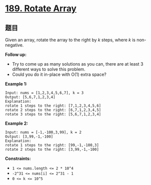 # [189. Rotate Array](https://leetcode.com/problems/rotate-array/)

## 题目

Given an array, rotate the array to the right by *k* steps, where *k* is non-negative.

**Follow up:**

- Try to come up as many solutions as you can, there are at least 3 different ways to solve this problem.
- Could you do it in-place with O(1) extra space?

**Example 1:**

```
Input: nums = [1,2,3,4,5,6,7], k = 3
Output: [5,6,7,1,2,3,4]
Explanation:
rotate 1 steps to the right: [7,1,2,3,4,5,6]
rotate 2 steps to the right: [6,7,1,2,3,4,5]
rotate 3 steps to the right: [5,6,7,1,2,3,4]
```

**Example 2:**

```
Input: nums = [-1,-100,3,99], k = 2
Output: [3,99,-1,-100]
Explanation:
rotate 1 steps to the right: [99,-1,-100,3]
rotate 2 steps to the right: [3,99,-1,-100]
```

**Constraints:**

- `1 <= nums.length <= 2 * 10^4`
- `-2^31 <= nums[i] <= 2^31 - 1`
- `0 <= k <= 10^5`
